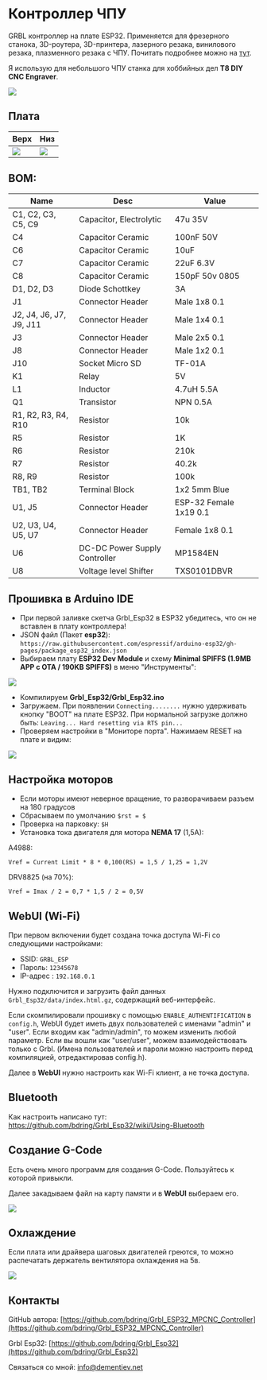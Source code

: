 Контроллер ЧПУ
==============

GRBL контроллер на плате ESP32. Применяется для фрезерного станока, 3D-роутера, 3D-принтера, лазерного резака, винилового резака, плазменного резака с ЧПУ. Почитать подробнее можно на [тут](https://github.com/bdring/Grbl_ESP32_MPCNC_Controller).

Я использую для небольшого ЧПУ станка для хоббийных дел **T8 DIY CNC Engraver**.

![](./img/device.jpg)

## Плата

|   Верх                  | Низ
|-------------------------|-----------------------
| ![](./img/pcb1.jpeg)    | ![](./img/pcb2.jpeg)

## BOM:

|Name|Desc|Value
|---|---|---
|C1, C2, C3, C5, C9|Capacitor, Electrolytic|47u 35V
|C4|Capacitor Ceramic|100nF 50V
|C6|Capacitor Ceramic|10uF
|C7|Capacitor Ceramic|22uF 6.3V
|C8|Capacitor Ceramic|150pF 50v 0805
|D1, D2, D3|Diode Schottkey|3A
|J1|Connector Header|Male 1x8 0.1
|J2, J4, J6, J7, J9, J11|Connector Header|Male 1x4 0.1
|J3|Connector Header|Male 2x5 0.1
|J8|Connector Header|Male 1x2 0.1
|J10|Socket Micro SD|TF-01A
|K1|Relay|5V
|L1|Inductor|4.7uH 5.5A
|Q1|Transistor|NPN 0.5A
|R1, R2, R3, R4, R10|Resistor|10k
|R5|Resistor|1K
|R6|Resistor|210k
|R7|Resistor|40.2k
|R8, R9|Resistor|100k
|TB1, TB2|Terminal Block|1x2 5mm Blue
|U1, J5|Connector Header|ESP-32 Female 1x19 0.1
|U2, U3, U4, U5, U7|Connector Header|Female 1x8 0.1
|U6|DC-DC Power Supply Controller|MP1584EN
|U8|Voltage level Shifter|TXS0101DBVR

## Прошивка в Arduino IDE

- При первой заливке скетча Grbl_Esp32 в ESP32 убедитесь, что он не вставлен в плату контроллера!
- JSON файл (Пакет **esp32**): ```https://raw.githubusercontent.com/espressif/arduino-esp32/gh-pages/package_esp32_index.json```
- Выбираем плату **ESP32 Dev Module** и схему **Minimal SPIFFS (1.9MB APP с OTA / 190KB SPIFFS)** в меню "Инструменты":

![](./img/arduino.jpg)

- Компилируем **Grbl\_Esp32/Grbl\_Esp32.ino**
- Загружаем. При появлении ```Connecting........``` нужно удерживать кнопку "BOOT" на плате ESP32. При нормальной загрузке должно быть: ```Leaving... Hard resetting via RTS pin...```
- Проверяем настройки в "Мониторе порта". Нажимаем RESET на плате и видим:

![](./img/uart.jpg)

## Настройка моторов

- Если моторы имеют неверное вращение, то разворачиваем разъем на 180 градусов
- Сбрасываем по умолчанию ```$rst = $```
- Проверка на парковку: ```$H```
- Установка тока двигателя для мотора **NEMA 17** (1,5A): 

A4988:

```
Vref = Current Limit * 8 * 0,100(RS) = 1,5 / 1,25 = 1,2V
```

DRV8825 (на 70%):

```
Vref = Imax / 2 = 0,7 * 1,5 / 2 = 0,5V
```

## WebUI (Wi-Fi)

При первом включении будет создана точка доступа Wi-Fi со следующими настройками:

- SSID: ```GRBL_ESP```
- Пароль: ```12345678```
- IP-адрес : ```192.168.0.1```

Нужно подключится и загрузить файл данных ```Grbl_Esp32/data/index.html.gz```, содержащий веб-интерфейс.

Если скомпилировали прошивку с помощью ```ENABLE_AUTHENTIFICATION``` в ```config.h```, WebUI будет иметь двух пользователей с именами "admin" и "user". Если входим как "admin/admin", то  можем изменить любой параметр. Если вы вошли как "user/user", можем взаимодействовать только с Grbl. (Имена пользователей и пароли можно настроить перед компиляцией, отредактировав config.h).

Далее в **WebUI** нужно настроить как Wi-Fi клиент, а не точка доступа.

## Bluetooth

Как настроить написано тут: https://github.com/bdring/Grbl_Esp32/wiki/Using-Bluetooth

## Создание G-Code

Есть очень много программ для создания G-Code. Пользуйтесь к которой привыкли.

Далее закадываем файл на карту памяти и в **WebUI** выбераем его.

![](./img/sd.png)

## Охлаждение

Если плата или драйвера шаговых двигателей греются, то можно распечатать держатель вентилятора охлаждения на 5в.

![](./img/fan.png)

## Контакты

GitHub автора: [https://github.com/bdring/Grbl_ESP32_MPCNC_Controller](https://github.com/bdring/Grbl_ESP32_MPCNC_Controller)

Grbl Esp32: [https://github.com/bdring/Grbl_Esp32](https://github.com/bdring/Grbl_Esp32)

Связаться со мной: info@dementiev.net